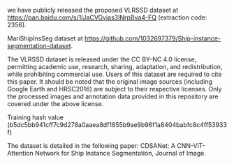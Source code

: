 we have publicly released the proposed VLRSSD dataset at https://pan.baidu.com/s/1IJaCVGvjas3INrpBva4-FQ (extraction code: 2356).

MariShipInsSeg dataset at https://github.com/1032697379/Ship-instance-segmentation-dataset.

The VLRSSD dataset is released under the CC BY-NC 4.0 license, permitting academic use, research, sharing, adaptation, and redistribution, while prohibiting commercial use. Users of this dataset are required to cite this paper. It should be noted that the original image sources (including Google Earth and HRSC2016) are subject to their respective licenses. Only the processed images and annotation data provided in this repository are covered under the above license.

Training hash value (b5dc5bb941cff7c9d278a0aaea8df1855b9ae9b96f1a8404babfc8c4ff53933f)

The dataset is detailed in the following paper: CDSANet: A CNN-ViT-Attention Network for Ship Instance Segmentation, Journal of Image.
